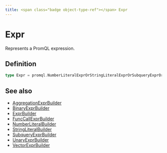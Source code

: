 ```yaml
---
title: <span class="badge object-type-ref"></span> Expr
---
```

# <span class="badge object-type-ref"></span> Expr

Represents a PromQL expression.

## Definition

```go
type Expr = promql.NumberLiteralExprOrStringLiteralExprOrSubqueryExprOrAggregationExprOrVectorExprOrBinaryExprOrUnaryExprOrFuncCallExpr
```
## See also

 * <span class="badge builder"></span> [AggregationExprBuilder](./builder-AggregationExprBuilder.md)
 * <span class="badge builder"></span> [BinaryExprBuilder](./builder-BinaryExprBuilder.md)
 * <span class="badge builder"></span> [ExprBuilder](./builder-ExprBuilder.md)
 * <span class="badge builder"></span> [FuncCallExprBuilder](./builder-FuncCallExprBuilder.md)
 * <span class="badge builder"></span> [NumberLiteralBuilder](./builder-NumberLiteralBuilder.md)
 * <span class="badge builder"></span> [StringLiteralBuilder](./builder-StringLiteralBuilder.md)
 * <span class="badge builder"></span> [SubqueryExprBuilder](./builder-SubqueryExprBuilder.md)
 * <span class="badge builder"></span> [UnaryExprBuilder](./builder-UnaryExprBuilder.md)
 * <span class="badge builder"></span> [VectorExprBuilder](./builder-VectorExprBuilder.md)
